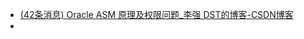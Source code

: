 - [(42条消息) Oracle ASM 原理及权限问题_李强 DST的博客-CSDN博客](https://blog.csdn.net/whereiwillgo/article/details/108307072)
-